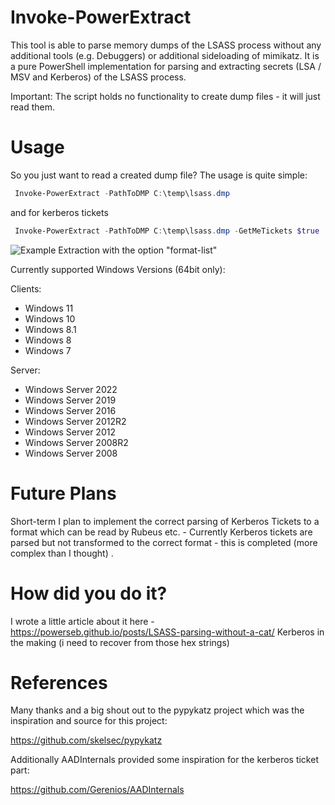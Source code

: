 # Invoke-PowerExtract

This tool is able to parse memory dumps of the LSASS process without any additional tools (e.g. Debuggers) or additional sideloading of mimikatz. It is a pure PowerShell implementation for parsing and extracting secrets (LSA / MSV and Kerberos) of the LSASS process.

Important: The script holds no functionality to create dump files - it will just read them.

# Usage 

So you just want to read a created dump file? The usage is quite simple:
```powershell
 Invoke-PowerExtract -PathToDMP C:\temp\lsass.dmp
```
and for kerberos tickets
```powershell
 Invoke-PowerExtract -PathToDMP C:\temp\lsass.dmp -GetMeTickets $true
```


![Example Extraction with the option "format-list"](Extraction.gif)

Currently supported Windows Versions (64bit only):

Clients:

- Windows 11
- Windows 10
- Windows 8.1
- Windows 8
- Windows 7

Server:

- Windows Server 2022
- Windows Server 2019
- Windows Server 2016
- Windows Server 2012R2
- Windows Server 2012
- Windows Server 2008R2
- Windows Server 2008


# Future Plans

Short-term I plan to implement the correct parsing of Kerberos Tickets to a format which can be read by Rubeus etc. - Currently Kerberos tickets are parsed but not transformed to the correct format - this is completed (more complex than I thought) . 

# How did you do it?

I wrote a little article about it here - https://powerseb.github.io/posts/LSASS-parsing-without-a-cat/ 
Kerberos in the making (i need to recover from those hex strings) 

# References 

Many thanks and a big shout out to the pypykatz project which was the inspiration and source for this project:

https://github.com/skelsec/pypykatz

Additionally AADInternals provided some inspiration for the kerberos ticket part:

https://github.com/Gerenios/AADInternals 
 
